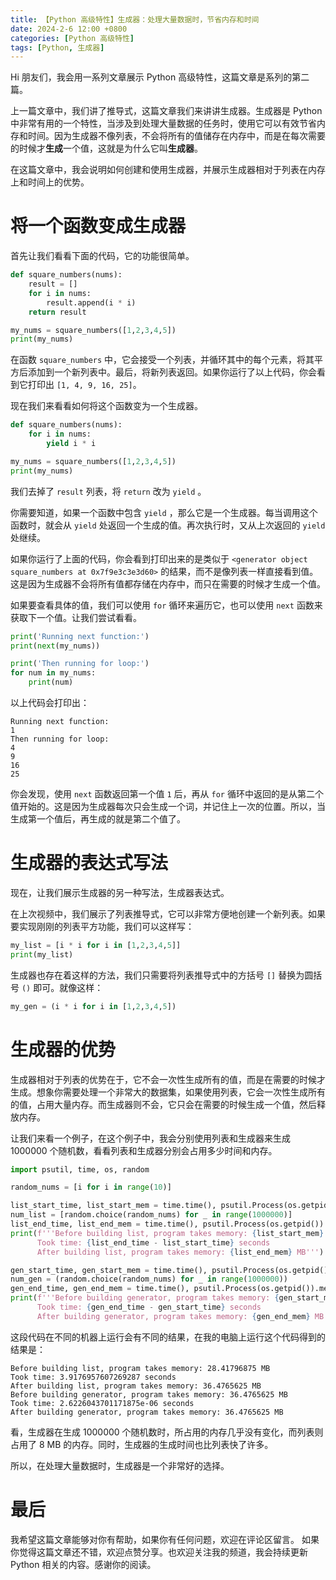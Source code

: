 ```yaml
---
title: 【Python 高级特性】生成器：处理大量数据时，节省内存和时间
date: 2024-2-6 12:00 +0800
categories: [Python 高级特性]
tags: [Python, 生成器]
---
```


Hi 朋友们，我会用一系列文章展示 Python 高级特性，这篇文章是系列的第二篇。

上一篇文章中，我们讲了推导式，这篇文章我们来讲讲生成器。生成器是 Python 中非常有用的一个特性，当涉及到处理大量数据的任务时，使用它可以有效节省内存和时间。因为生成器不像列表，不会将所有的值储存在内存中，而是在每次需要的时候才**生成**一个值，这就是为什么它叫**生成器**。

在这篇文章中，我会说明如何创建和使用生成器，并展示生成器相对于列表在内存上和时间上的优势。

# 将一个函数变成生成器

首先让我们看看下面的代码，它的功能很简单。

```python
def square_numbers(nums):
    result = []
    for i in nums:
        result.append(i * i)
    return result

my_nums = square_numbers([1,2,3,4,5])
print(my_nums)
```

在函数 `square_numbers` 中，它会接受一个列表，并循环其中的每个元素，将其平方后添加到一个新列表中。最后，将新列表返回。如果你运行了以上代码，你会看到它打印出 `[1, 4, 9, 16, 25]`。

现在我们来看看如何将这个函数变为一个生成器。

```python
def square_numbers(nums):
    for i in nums:
        yield i * i

my_nums = square_numbers([1,2,3,4,5])
print(my_nums)
```

我们去掉了 `result` 列表，将 `return` 改为 `yield` 。

你需要知道，如果一个函数中包含 `yield` ，那么它是一个生成器。每当调用这个函数时，就会从 `yield` 处返回一个生成的值。再次执行时，又从上次返回的 `yield` 处继续。

如果你运行了上面的代码，你会看到打印出来的是类似于 `<generator object square_numbers at 0x7f9e3c3e3d60>` 的结果，而不是像列表一样直接看到值。这是因为生成器不会将所有值都存储在内存中，而只在需要的时候才生成一个值。

如果要查看具体的值，我们可以使用 `for` 循环来遍历它，也可以使用 `next` 函数来获取下一个值。让我们尝试看看。

```python
print('Running next function:')
print(next(my_nums))

print('Then running for loop:')
for num in my_nums:
    print(num)
```

以上代码会打印出：

```
Running next function:
1
Then running for loop:
4
9
16
25
```

你会发现，使用 `next` 函数返回第一个值 `1` 后，再从 `for` 循环中返回的是从第二个值开始的。这是因为生成器每次只会生成一个词，并记住上一次的位置。所以，当生成第一个值后，再生成的就是第二个值了。

# 生成器的表达式写法

现在，让我们展示生成器的另一种写法，生成器表达式。

在上次视频中，我们展示了列表推导式，它可以非常方便地创建一个新列表。如果要实现刚刚的列表平方功能，我们可以这样写：

```python
my_list = [i * i for i in [1,2,3,4,5]]
print(my_list)
```

生成器也存在着这样的方法，我们只需要将列表推导式中的方括号 `[]` 替换为圆括号 `()` 即可。就像这样：

```python
my_gen = (i * i for i in [1,2,3,4,5])
```

# 生成器的优势

生成器相对于列表的优势在于，它不会一次性生成所有的值，而是在需要的时候才生成。想象你需要处理一个非常大的数据集，如果使用列表，它会一次性生成所有的值，占用大量内存。而生成器则不会，它只会在需要的时候生成一个值，然后释放内存。

让我们来看一个例子，在这个例子中，我会分别使用列表和生成器来生成 1000000 个随机数，看看列表和生成器分别会占用多少时间和内存。

```python
import psutil, time, os, random

random_nums = [i for i in range(10)]

list_start_time, list_start_mem = time.time(), psutil.Process(os.getpid()).memory_info().rss/1024/1024
num_list = [random.choice(random_nums) for _ in range(1000000)]
list_end_time, list_end_mem = time.time(), psutil.Process(os.getpid()).memory_info().rss/1024/1024 
print(f'''Before building list, program takes memory: {list_start_mem} MB
      Took time: {list_end_time - list_start_time} seconds
      After building list, program takes memory: {list_end_mem} MB''')

gen_start_time, gen_start_mem = time.time(), psutil.Process(os.getpid()).memory_info().rss/1024/1024
num_gen = (random.choice(random_nums) for _ in range(1000000))
gen_end_time, gen_end_mem = time.time(), psutil.Process(os.getpid()).memory_info().rss/1024/1024
print(f'''Before building generator, program takes memory: {gen_start_mem} MB
      Took time: {gen_end_time - gen_start_time} seconds
      After building generator, program takes memory: {gen_end_mem} MB''')
```

这段代码在不同的机器上运行会有不同的结果，在我的电脑上运行这个代码得到的结果是：

```
Before building list, program takes memory: 28.41796875 MB
Took time: 3.9176957607269287 seconds
After building list, program takes memory: 36.4765625 MB
Before building generator, program takes memory: 36.4765625 MB
Took time: 2.6226043701171875e-06 seconds
After building generator, program takes memory: 36.4765625 MB
```

看，生成器在生成 1000000 个随机数时，所占用的内存几乎没有变化，而列表则占用了 8 MB 的内存。同时，生成器的生成时间也比列表快了许多。

所以，在处理大量数据时，生成器是一个非常好的选择。

# 最后

我希望这篇文章能够对你有帮助，如果你有任何问题，欢迎在评论区留言。
如果你觉得这篇文章还不错，欢迎点赞分享。也欢迎关注我的频道，我会持续更新 Python 相关的内容。感谢你的阅读。